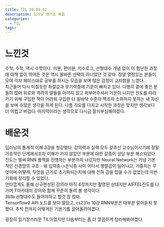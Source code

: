 ```yaml
---
title: TIL 20.09.02
description: 딥러닝 쌩기초 복습
categories:
  - TIL
tags:
---
```


# 느낀것
수학, 수학, 역시 수학이다. 미분, 편미분, 지수로그,  선형대수 개념 없이 이 험난한 과정에 대책 없이 뛰어든 것은 역시 올바른 선택이 아니었던 것 같다. 정말 열정있는 분들이 모여 각자 페이스대로 공부를 하시는 모습을 보며 많은 감정이 교차함을 느꼈다.    
최근들어 다시 미칠듯한 좌절감과 무기력증에 기운이 빠지고 있다. 다행히 곁에 좋은 분들이 많아 위로와 격려의 말들을 아끼지 않고 퍼부어주셔서 기운이 나지만 진도를 따라가기 위해 구입한 책이 어려워 구입한 더 밑바닥 수준의 책조차 소화하지 못하는 내 자신을 보며 수많은 생각을 하게 된다. 나름 각오를 다지고 시작한 과정은 맞지만 생각보다 더 어렵고 버겁다. 마지막이라는 생각으로 다시금 절치부심해야겠다.

# 배운것
딥러닝의 통계적 이해 3강을 청강했다. 강의력과 실력 모두 갖추신 교수님이시기에 정말 기초적인 단계에서조차 이해가 가지 않았던 부분에 대한 갈증이 상당 부분 해소되었다. 진도는 벌써 RNN 플젝을 진행하는 부분까지 나갔지만 Neural Network는 커녕 기본적인 신경망의 구조 - 왜 입력층->은닉층 사이 어디서 행렬곱이 일어나고, 가중치는 무엇이며 어떻게, 무엇을 근거로 초기화되는지에 대해 전혀 감을 잡을 수가 없었는데 이번 기회에 정리할 수 있었다.    
안타깝게도 올해 신규편성된 강의라 아직 4강까지만 촬영된 상태지만 AIFFEL진도를 나가며 T아카데미 강의와 함께 꾸준히 돌려 볼 생각이다.    
3b1b 선형대수도 들어야하고 할것 참 많다.    
Tensorflow2 API 노드를 보다 말았고, cs231n 10강 RNN부분은 대부분 알아듣지 못했다. 추석 전까지 어떻게든 기본기를 끌어올려야겠다.    
       
굉장히 일기장스러운 TIL이었지만 다음부터는 좀 더 깔끔하게 정리해봐야겠다.
